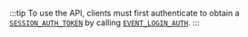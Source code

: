 :::tip
To use the API, clients must first authenticate to obtain a [`SESSION_AUTH_TOKEN`](/develop/server-capabilities/access-control/authentication/#auth-tokens) by calling [`EVENT_LOGIN_AUTH`](/develop/server-capabilities/access-control/authentication/#event_login_auth).
:::